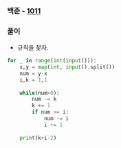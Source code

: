 ### 백준  - [1011](https://www.acmicpc.net/problem/1011)

### 풀이

* 규칙을 찾자.

```Python
for _ in range(int(input())):
    x,y = map(int, input().split())
    num = y-x
    i,k = 1,1
    
    while(num>0):
        num -= k
        k += 1
        if num >= i:
            num -= i
            i += 1
    
    print(k+i-2)
```

